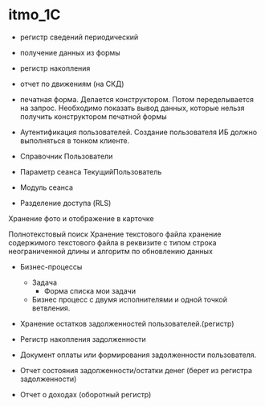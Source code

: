 # itmo_1C

+	регистр сведений периодический
  +	получение данных из формы

+	регистр накопления
  +	отчет по движениям (на СКД)

+ печатная форма. Делается конструктором. Потом переделывается на запрос. Необходимо показать вывод данных, которые нельзя получить конструктором печатной формы

+	Аутентификация пользователей. Создание пользователя ИБ должно выполняться в тонком клиенте.
  +	Справочник Пользователи
  +	Параметр сеанса ТекущийПользователь
  +	Модуль сеанса
  +	Разделение доступа (RLS) 

Хранение фото и отображение в карточке

Полнотекстовый поиск
	Хранение текстового файла
	хранение содержимого текстового файла в реквизите с типом строка неограниченной длины и алгоритм по обновлению данных

+ Бизнес-процессы
  +	Задача 
    +	Форма списка мои задачи
  +	Бизнес процесс с двумя исполнителями и одной точкой ветвления.

+	Хранение остатков задолженностей пользователей.(регистр)
+	Регистр накопления задолженности
+	Документ оплаты или формирования задолженности пользователя.
+	Отчет состояния задолженности/остатки денег (берет из регистра задолженности)
+	Отчет о доходах (оборотный регистр)
